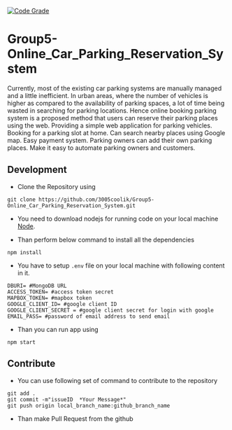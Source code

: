 [![Code Grade](https://www.code-inspector.com/project/22363/status/svg)](https://www.code-inspector.com/project/22363/score/svg)


# Group5-Online_Car_Parking_Reservation_System


Currently, most of the existing car parking systems are manually managed and a little inefficient. In urban areas, where the number of vehicles is higher as compared to the availability of parking spaces, a lot of time being wasted in searching for parking locations. Hence online booking parking system is a proposed method that users can reserve their parking places using the web. Providing a simple web application for parking vehicles. Booking for a parking slot at home. Can search nearby places using Google map. Easy payment system. Parking owners can add their own parking places. Make it easy to automate parking owners and customers.

## Development

* Clone the Repository using
```
git clone https://github.com/3005coolik/Group5-Online_Car_Parking_Reservation_System.git
```
* You need to download nodejs for running code on your local machine [Node](https://nodejs.org/en/).

* Than perform below command to install all the dependencies
```
npm install
```
* You have to setup ```.env``` file on your local machine with following content in it.
```
DBURI= #MongoDB URL
ACCESS_TOKEN= #access token secret
MAPBOX_TOKEN= #mapbox token
GOOGLE_CLIENT_ID= #google client ID
GOOGLE_CLIENT_SECRET = #google client secret for login with google
EMAIL_PASS= #password of email address to send email
```
* Than you can run app using 
```
npm start
```

## Contribute 

* You can use following set of command to contribute to the repository
```
git add .
git commit -m"issueID  *Your Message*"
git push origin local_branch_name:github_branch_name
```
* Than make Pull Request from the github
